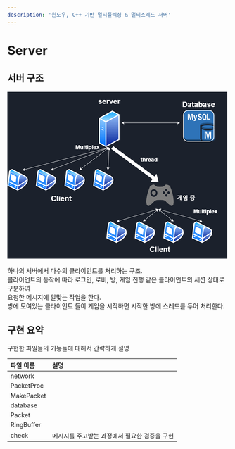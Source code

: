 ```yaml
---
description: '윈도우, C++ 기반 멀티플렉싱 & 멀티스레드 서버'
---
```


# Server

## 서버 구조

![](../.gitbook/assets/servarchitecture.png)

하나의 서버에서 다수의 클라이언트를 처리하는 구조.  
클라이언트의 동작에 따라 로그인, 로비, 방, 게임 진행 같은 클라이언트의 세션 상태로 구분하여   
요청한 메시지에 알맞는 작업을 한다.  
방에 모여있는 클라이언트 들이 게임을 시작하면 시작한 방에 스레드를 두어 처리한다.

  


## 구현 요약

구현한 파일들의 기능들에 대해서 간략하게 설명

| 파일 이름 | 설명 |
| :--- | :--- |
| network |  |
| PacketProc |  |
| MakePacket |  |
| database |  |
| Packet |  |
| RingBuffer |  |
| check | 메시지를 주고받는 과정에서 필요한 검증을 구현 |



